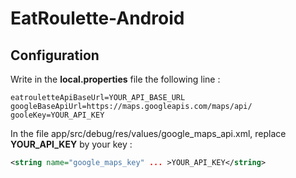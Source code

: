 # EatRoulette-Android



## Configuration

Write in the **local.properties** file the following line :

```properties
eatrouletteApiBaseUrl=YOUR_API_BASE_URL
googleBaseApiUrl=https://maps.googleapis.com/maps/api/
gooleKey=YOUR_API_KEY
```

In the file app/src/debug/res/values/google_maps_api.xml, replace **YOUR_API_KEY** by your key :

```xml
<string name="google_maps_key" ... >YOUR_API_KEY</string>
```

